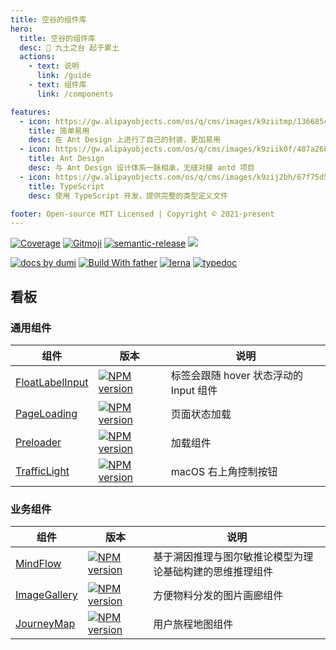 ```yaml
---
title: 空谷的组件库
hero:
  title: 空谷的组件库
  desc: 🌈 九土之台 起于累土
  actions:
    - text: 说明
      link: /guide
    - text: 组件库
      link: /components

features:
  - icon: https://gw.alipayobjects.com/os/q/cms/images/k9ziitmp/13668549-b393-42a2-97c3-a6365ba87ac2_w96_h96.png
    title: 简单易用
    desc: 在 Ant Design 上进行了自己的封装，更加易用
  - icon: https://gw.alipayobjects.com/os/q/cms/images/k9ziik0f/487a2685-8f68-4c34-824f-e34c171d0dfd_w96_h96.png
    title: Ant Design
    desc: 与 Ant Design 设计体系一脉相承，无缝对接 antd 项目
  - icon: https://gw.alipayobjects.com/os/q/cms/images/k9zij2bh/67f75d56-0d62-47d6-a8a5-dbd0cb79a401_w96_h96.png
    title: TypeScript
    desc: 使用 TypeScript 开发，提供完整的类型定义文件

footer: Open-source MIT Licensed | Copyright © 2021-present
---
```


[![Coverage][coverage]][codecov-url] [![Gitmoji][gitmoji]][gitmoji-url] [![semantic-release][semantic-release]][semantic-release-repo] ![][license-url]

[![ docs by dumi][dumi-url]](https://d.umijs.org/) [![Build With father][father-url]](https://github.com/umijs/father/) [![lerna](https://img.shields.io/badge/maintained%20with-lerna-cc00ff.svg)][lerna-url] [![typedoc](https://img.shields.io/badge/API%20by-typedoc-9600ff.svg)](https://typedoc.org/)

<!-- umi url -->

[lerna-url]: https://lernajs.io/
[dumi-url]: https://img.shields.io/badge/docs%20by-dumi-blue
[father-url]: https://img.shields.io/badge/build%20with-father-028fe4.svg

<!-- badage url -->

[gitmoji]: https://img.shields.io/badge/Gitmoji-%20😜%20😍-FFDD67.svg
[gitmoji-url]: https://gitmoji.carloscuesta.me/
[semantic-release]: https://img.shields.io/badge/%20%20%F0%9F%93%A6%F0%9F%9A%80-semantic--release-e10079.svg
[semantic-release-repo]: https://github.com/semantic-release/semantic-release
[license-url]: https://img.shields.io/github/license/arvinxx/gitmoji-commit-workflow

<!-- Github CI -->

[test-ci]: https://github.com/arvinxx/components/workflows/Test%20CI/badge.svg
[release-ci]: https://github.com/arvinxx/components/workflows/Release%20CI/badge.svg
[test-ci-url]: https://github.com/arvinxx/components/actions?query=workflow%3A%22Test+CI%22
[deploy-ci-url]: https://github.com/arvinxx/components/actions?query=workflow%3A%22Release+CI%22
[coverage]: https://codecov.io/gh/arvinxx/components/branch/master/graph/badge.svg
[codecov-url]: https://codecov.io/gh/arvinxx/components/branch/master

## 看板

### 通用组件

| 组件                                                    | 版本                                                                             | 说明                                   |
| ------------------------------------------------------- | -------------------------------------------------------------------------------- | -------------------------------------- |
| [FloatLabelInput](/components/common/float-label-input) | [![NPM version][float-label-input-version-image]][float-label-input-version-url] | 标签会跟随 hover 状态浮动的 Input 组件 |
| [PageLoading](/components/common/page-loading)          | [![NPM version][page-loading-version-image]][page-loading-version-url]           | 页面状态加载                           |
| [Preloader](/components/common/preloader)               | [![NPM version][preloader-version-image]][preloader-version-url]                 | 加载组件                               |
| [TrafficLight](/components/common/macos-traffic-light)  | [![NPM version][traffic-light-version-image]][traffic-light-version-url]         | macOS 右上角控制按钮                   |

[float-label-input-version-image]: http://img.shields.io/npm/v/@arvinxu/float-label-input.svg?color=deepgreen&label=latest
[float-label-input-version-url]: http://npmjs.org/package/@arvinxu/float-label-input
[page-loading-version-image]: http://img.shields.io/npm/v/@arvinxu/page-loading.svg?color=deepgreen&label=latest
[page-loading-version-url]: http://npmjs.org/package/@arvinxu/page-loading
[preloader-version-image]: http://img.shields.io/npm/v/@arvinxu/preloader.svg?color=deepgreen&label=latest
[preloader-version-url]: http://npmjs.org/package/@arvinxu/preloader
[traffic-light-version-image]: http://img.shields.io/npm/v/@arvinxu/macos-traffic-light.svg?color=deepgreen&label=latest
[traffic-light-version-url]: http://npmjs.org/package/@arvinxu/macos-traffic-light

### 业务组件

| 组件                                          | 版本                                                                     | 说明                                                     |
| --------------------------------------------- | ------------------------------------------------------------------------ | -------------------------------------------------------- |
| [MindFlow](/components/biz/mindflow)          | [![NPM version][mindflow-version-image]][mindflow-version-url]           | 基于溯因推理与图尔敏推论模型为理论基础构建的思维推理组件 |
| [ImageGallery](/components/biz/image-gallery) | [![NPM version][image-gallery-version-image]][image-gallery-version-url] | 方便物料分发的图片画廊组件                               |
| [JourneyMap](/components/biz/journey-map)     | [![NPM version][journey-map-version-image]][journey-map-version-url]     | 用户旅程地图组件                                         |

[mindflow-version-image]: http://img.shields.io/npm/v/@arvinxu/mindflow.svg?color=deepgreen&label=latest
[mindflow-version-url]: http://npmjs.org/package/@arvinxu/mindflow
[image-gallery-version-image]: http://img.shields.io/npm/v/@arvinxu/image-gallery.svg?color=deepgreen&label=latest
[image-gallery-version-url]: http://npmjs.org/package/@arvinxu/image-gallery
[journey-map-version-image]: http://img.shields.io/npm/v/@arvinxu/journey-map.svg?color=deepgreen&label=latest
[journey-map-version-url]: http://npmjs.org/package/@arvinxu/journey-map
